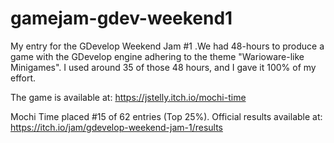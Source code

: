 # gamejam-gdev-weekend1
My entry for the GDevelop Weekend Jam #1 .We had 48-hours to produce a game with the GDevelop engine adhering to the theme "Warioware-like Minigames".
I used around 35 of those 48 hours, and I gave it 100% of my effort.

The game is available at: https://jstelly.itch.io/mochi-time

Mochi Time placed #15 of 62 entries (Top 25%).
Official results available at: https://itch.io/jam/gdevelop-weekend-jam-1/results
